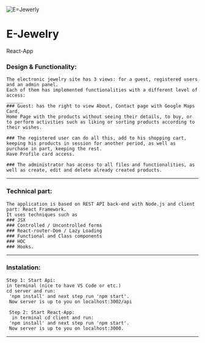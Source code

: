 ![E=Jewerly](https://user-images.githubusercontent.com/61921631/114255247-de745780-99bc-11eb-9612-11d5181f580b.png)
# E-Jewelry
React-App


### Design & Functionality:
    The electronic jewelry site has 3 views: for a guest, registered users and an admin panel.
    Each of them has implemented functionalities with a different level of access: 
    ______
    ### Guest: has the right to view About, Contact page with Google Maps Card,
    Home Page with the products without seeing their details, to buy, or to perform activities such as liking or sorting products according to their wishes. 

    ### The registered user can do all this, add to his shopping cart, keeping his products in session for another period, as well as purchase in part, keeping the rest.
    Have Profile card access.

    ### The administrator has access to all files and functionalities, as well as create, edit and delete already created products.
_______________________________________________________________________________
### Technical part:
    The application is based on REST API back-end with Node.js and client part: React Framework.
    It uses techniques such as 
    ### JSX 
    ### Controlled / Uncontrolled forms 
    ### React-router-Dom / Lazy Loading 
    ### Functional and Class components
    ### HOC
    ### Hooks.
_______________________________________________________________________________
### Instalation:
    Step 1: Start Api: 
    in terminal (nice to have VS Code or etc.) 
    cd server and run:
     'npm install' and next step run 'npm start'.
     Now server is up to you on localhost:3002/api

     Step 2: Start React-App: 
      in terminal cd client and run:
     'npm install' and next step run 'npm start'.
     Now server is up to you on localhost:3000.
_______________________________________________________________________________
     
